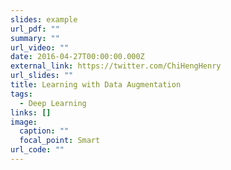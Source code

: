```yaml
---
slides: example
url_pdf: ""
summary: ""
url_video: ""
date: 2016-04-27T00:00:00.000Z
external_link: https://twitter.com/ChiHengHenry
url_slides: ""
title: Learning with Data Augmentation
tags:
  - Deep Learning
links: []
image:
  caption: ""
  focal_point: Smart
url_code: ""
---
```


